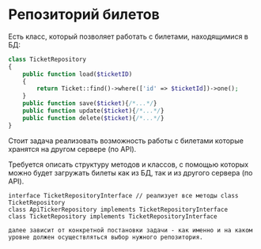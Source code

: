 # Репозиторий билетов

Есть класс, который позволяет работать с билетами, находящимися
в БД:
```PHP
class TicketRepository
{
    public function load($ticketID)
    {
        return Ticket::find()->where(['id' => $ticketId])->one();
    }
    public function save($ticket){/*...*/}
    public function update($ticket){/*...*/}
    public function delete($ticket){/*...*/}
}
```
Стоит задача реализовать возможность работы с билетами
которые хранятся на другом сервере (по API).

Требуется описать структуру методов и классов, с помощью
которых можно будет загружать билеты как из БД, так и из
другого сервера (по API).

```
interface TicketRepositoryInterface // реализует все методы class TicketRepository
class ApiTickerRepository implements TicketRepositoryInterface
class TicketRepository implements TicketRepositoryInterface

далее зависит от конкретной постановки задачи - как именно и на каком уровне должен осуществляться выбор нужного репозитория.


```

